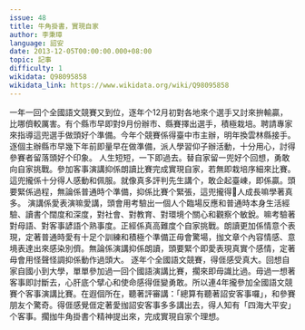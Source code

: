 ```yaml
---
issue: 48
title: 牛角掛書，實現自家
author: 李秉璋
language: 詔安
date: 2013-12-05T00:00:00.000+08:00
topic: 記事
difficulty: 1
wikidata: Q98095858
wikidata_link: https://www.wikidata.org/wiki/Q98095858
---
```

一年一回个全國語文競賽又到位，逐年个12月初對各地來个選手又討來拚輸贏，比哪儕較厲害。有个縣市早即對9月份辦市、縣賽擇出選手，積極栽培。聘請專家來指導這兜選手做頭好个準備。今年个競賽係得臺中市主辦，明年換雲林縣接手。逐個主辦縣市早幾下年前即量早在做準備，派人學習仰子辦活動，十分用心，討得參賽者留落頭好个印象。
人生短短，一下即過去。替自家留一兜好个回想，勇敢向自家挑戰。參加客事演講抑係朗讀比賽完成實現自家，若無即栽培序細來比賽。這兜攏係十分得人感動和佩服。就像真多評判先生講个，敢企起臺崠，即係贏。頭要緊係過程，無論係普通時个準備，抑係比賽个緊張，這兜攏得𫣆人成長嘛學著真多。
演講係愛表演嘛愛講，頭會用考驗出一個人个臨場反應和普通時本身生活經驗、讀書个闊度和深度，對社會、對教育、對環境个關心和觀察个敏銳。嘛考驗著對母語、對客事諺語个熟事度。正經係真高難度个自家挑戰。朗讀更加係情意个表現，定著普通時愛有十足个訓練和積極个準備正毋會驚場，拁文章个內容情感、意境表達出來感染別儕。無論係演講抑係朗讀，頭要緊个即愛表現真實个感情，定著毋會用怪聲怪調抑係動作過頭大。
逐年个全國語文競賽，得𠊎感受真大。回想自家自國小到大學，單單參加過一回个國語演講比賽，擱來即毋識比過。毋過一想著客事即討斷去，心肝底个擘心和使命感得𠊎變勇敢。所以連4年攏參加全國語文競賽个客事演講比賽。在遐個所在，聽著評審講：「總算有聽著詔安客事囉」，和參賽朋友个驚奇。得𠊎感覺𠊎定著愛拁詔安客事多多講出去，得人知有「四海大平安」个客事。擱拁牛角掛書个精神提出來，完成實現自家个理想。